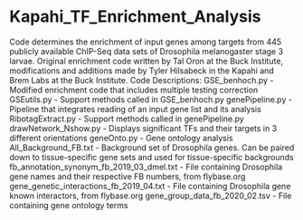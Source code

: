 # Kapahi_TF_Enrichment_Analysis
Code determines the enrichment of input genes among targets from 445 publicly available ChIP-Seq data sets of Drosophila melanogaster stage 3 larvae. Original enrichment code written by Tal Oron at the Buck Institute, modifications and additions made by Tyler Hilsabeck in the Kapahi and Brem Labs at the Buck Institute.
Code Descriptions:
GSE_benhoch.py - Modified enrichment code that includes multiple testing correction
GSEutils.py - Support methods called in GSE_benhoch.py
genePipeline.py - Pipeline that integrates reading of an input gene list and its analysis
RibotagExtract.py - Support methods called in genePipeline.py
drawNetwork_Nshow.py - Displays significant TFs and their targets in 3 different orientations
geneOnto.py - Gene ontology analysis
All_Background_FB.txt - Background set of Drosophila genes. Can be paired down to tissue-specific gene sets and used for tissue-specific backgrounds
fb_annotation_synonym_fb_2019_03_dmel.txt - File containing Drosophila gene names and their respective FB numbers, from flybase.org
gene_genetic_interactions_fb_2019_04.txt - File containing Drosophila gene known interactors, from flybase.org
gene_group_data_fb_2020_02.tsv - File containing gene ontology terms
